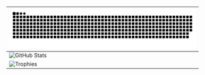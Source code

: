 | ![Snake Game](https://raw.githubusercontent.com/sminerport/snk/output/github-contribution-grid-snake.svg) |
|---|
| ![GitHub Stats](https://github-readme-stats.vercel.app/api?username=sminerport&show_icons=true&theme=default&count_private=true) | ![Top Languages](https://github-readme-stats.vercel.app/api/top-langs/?username=sminerport&layout=compact&theme=default) |
| ![Trophies](https://github-profile-trophy.vercel.app/?username=sminerport&theme=flat&no-frame=true&margin-w=15) |
